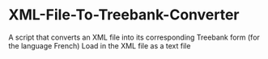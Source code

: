# XML-File-To-Treebank-Converter
A script that converts an XML file into its corresponding Treebank form (for the language French)
Load in the XML file as a text file
